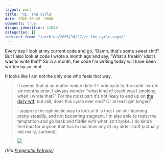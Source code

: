 ```yaml
---
layout: post
title: 'RE: The cycle'
date: 2005-10-28 -0800
comments: true
disqus_identifier: 11040
categories: []
redirect_from: "/archive/2005/10/27/re-the-cycle.aspx/"
---
```


Every day I look at my current code and go, “Damn, that's some sweet
shit!” But I also look at code I wrote a month ago and say, “What a
freakin' idiot I was to write that!” So in a month, the code I'm writing
today will have been written by an idiot.

It looks like I am not the only one who feels that way.

> It seems that at no matter which date if I look back to the code I
> wrote six months prior, I always wonder "what kind of crack was I
> smoking when I wrote that?" For the most part it's not likely to end
> up on [the daily wtf](http://www.thedailywtf.com), but still, does
> this cycle ever end? Or at least get longer?
>
> I suppose the optimistic way to look at it is that I am still learning
> pretty steadily, and not becoming stagnant. I'm also able to resist
> the temptation and go back and fiddle with what isn't broke. I do
> kinda feel bad for anyone that has to maintain any of my older stuff
> (actually not really, suckers).
>
> ![](http://krazyyak.com/blog/blog/aggbug/1688.aspx)

*[Via [Pragmatic
Entropy](http://krazyyak.com/blog/blog/archive/2005/10/28/1688.aspx)]*

